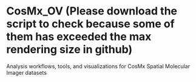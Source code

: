 # CosMx_OV (Please download the script to check because some of them has exceeded the max rendering size in github)
Analysis workflows, tools, and visualizations for CosMx Spatial Molecular Imager datasets

